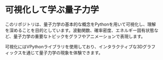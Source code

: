 # 可視化して学ぶ量子力学

このリポジトリは、量子力学の基本的な概念をPythonを用いて可視化し、理解を深めることを目的としています。波動関数、確率密度、エネルギー固有状態など、量子力学の重要なトピックをグラフやアニメーションで表現します。

可視化にはVPythonライブラリを使用しており、インタラクティブな3Dグラフィックスを通じて量子力学の現象を体験できます。